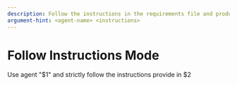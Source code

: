 ```yaml
---
description: Follow the instructions in the requirements file and produce the requested output.
argument-hint: <agent-name> <instructions>
---
```


# Follow Instructions Mode

Use agent "$1" and strictly follow the instructions provide in $2

